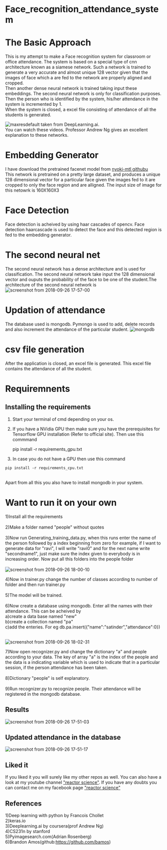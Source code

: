 # Face_recognition_attendance_system
# The Basic Approach
This is my attempt to make a Face recognition system for classroom or office attendance. The system is based on a special type of cnn architecture known as a siamese network. Such a network is trained to generate a very accurate and almost unique 128 vector given that the images of face which a are fed to the network are properly aligned and cropped. <br>
Then another dense neural network is trained taking input these embeddings. The second neural network is only for classification purposes. Then the person who is identified by the system, his/her attendance in the system is incremented by 1.<br>
When the system is closed, a excel file consisting of attendance of all the students is generated.

![maxresdefault](https://user-images.githubusercontent.com/24778913/46079121-d1ebd300-c1b3-11e8-88b7-ce9dba37b37e.jpg)
taken from DeepLearning.ai.<br>
You can watch these videos. Professor Andrew Ng gives an excellent explanation to these networks.

# Embedding Generator
I have download the pretrained facenet model from <a href="https://github.com/nyoki-mtl/keras-facenet"> nyoki-mtl githubu </a><br>
This network is pretrained on a pretty large dataset, and produces a unique 128 dimensional vector for a particular face given the images fed to it are cropped to only the face region and are alligned. The input size of image for this netowrk is 160X160X3

# Face Detection
Face detection is acheived by using haar cascades of opencv. Face detection haarcascade is used to detect the face and this detected region is fed to the embedding generator.


# The second neural net
The second neural network has a dense architecture and is used for classification. The second neural network take input the 128 dimensional vector and ouputs the probability of the face to be one of the student.The architecture of the second neural network is 
![screenshot from 2018-09-26 17-57-00](https://user-images.githubusercontent.com/24778913/46079781-b41f6d80-c1b5-11e8-9153-4716f6dcdc64.png)


# Updation of attendance
The database used is mongodb. Pymongo is used to add, delete records and also increment the attendance of the particular student.
![mongodb](https://user-images.githubusercontent.com/24778913/46079843-e7fa9300-c1b5-11e8-971b-413f9f304d49.png)


# csv file generation
After the application is closed, an excel file is generated. This excel file contains the attendance of all the student.

# Requiremnents
## Installing the requirements
1. Start your terminal of cmd depending on your os.
2. If you have a NVidia GPU then make sure you have the prerequisites for Tensorflow GPU installation (Refer to official site). Then use this commmand

    pip install -r requirements_gpu.txt

  3. In case you do not have a GPU then use this command

    pip install -r requirements_cpu.txt
   
 <br>
 Apart from all this you also have to install mongodb in your system.

# Want to run it on your own
1)Install all the requirements<br><br>
2)Make a folder named "people" without quotes<br><br>
3)Now run Generating_training_data.py, when this runs enter the name of the person followed by a index beginning from zero
for example, if I want to generate data for "ravi", I will write "ravi0" and for the next name write "secondname1", just make sure the index given to everybody is in increasing order. Now put all this folders into the people folder<br><br>
![screenshot from 2018-09-26 18-00-10](https://user-images.githubusercontent.com/24778913/46079905-16786e00-c1b6-11e8-9b20-47cd8c2c0edb.png)

4)Now in trainer.py change the number of classes according to number of folder and then run trainer.py<br><br>
5)The model will be trained.<br><br>
6)Now create a database using mongodb. Enter all the names with their attendance. This can be acheived by <br>
    a)create a data base named "new"<br>
    b)create a collection named "pa"<br>
    c)add the enteries. For eg db.pa.insert({"name":"satinder","attendance":0})<br><br>
    
  ![screenshot from 2018-09-26 18-02-31](https://user-images.githubusercontent.com/24778913/46080022-5f302700-c1b6-11e8-97a0-24df436396c0.png)

7)Now open recognizer.py and change the dictionary "a" and people according to your data. The key of array "a" is the index of the people and the data is a indicating variable which is used to indicate that in a particular session, if the person attendance has been taken.<br><br>
8)Dictionary "people" is self explanatory.<br><br>
9)Run recognizer.py to recognize people. Their attendance will be registered in the mongodb database. 

## Results
![screenshot from 2018-09-26 17-51-03](https://user-images.githubusercontent.com/24778913/46079517-f98f6b00-c1b4-11e8-83b6-206e028138a1.png)

## Updated attendance in the database
![screenshot from 2018-09-26 17-51-17](https://user-images.githubusercontent.com/24778913/46079581-26438280-c1b5-11e8-9fc5-70480e0e68b6.png)

## Liked it
If you liked it you will surely like my other repos as well. You can also have a look at my youtube channel <a href="https://www.youtube.com/c/reactorscience">"reactor science"</a>. If you have any doubts you can contact me on my facebook page <a href="https://www.facebook.com/pg/reactorscience/about/">"reactor science"</a>

## References
1)Deep learning with python by Francois Chollet<br>
2)keras.io<br>
3)Deeplearning.ai by coursera(prof Andrew Ng)<br>
4)CS231n by stanford<br>
5)Pyimagesearch.com(Adrian Rosenberg)<br>
6)Brandon Amos(github:https://github.com/bamos)
